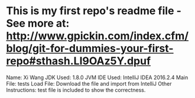 # This is my first repo's readme file - See more at: http://www.gpickin.com/index.cfm/blog/git-for-dummies-your-first-repo#sthash.LI9OAz5Y.dpuf


Name:   Xi Wang
JDK   Used:   1.8.0 JVM 
IDE   Used:   IntelliJ IDEA 2016.2.4 
Main   File:   tests
Load File: Download the file and import from IntelliJ
Other   Instructions:   test file is included to show the correctness.

